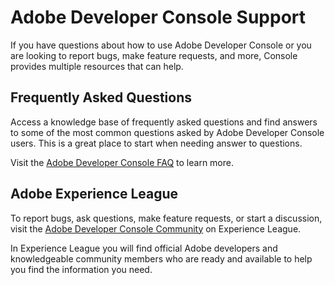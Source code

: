 # Adobe Developer Console Support

If you have questions about how to use Adobe Developer Console or you are looking to report bugs, make feature requests, and more, Console provides multiple resources that can help.

## Frequently Asked Questions

Access a knowledge base of frequently asked questions and find answers to some of the most common questions asked by Adobe Developer Console users. This is a great place to start when needing answer to questions. 

Visit the [Adobe Developer Console FAQ](faq.md) to learn more.

## Adobe Experience League

To report bugs, ask questions, make feature requests, or start a discussion, visit the [Adobe Developer Console Community](https://www.adobe.com/go/devs_console_exl) on Experience League. 

In Experience League you will find official Adobe developers and knowledgeable community members who are ready and available to help you find the information you need.
